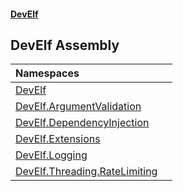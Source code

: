 #### [DevElf](README.md 'README')

## DevElf Assembly

| Namespaces | |
| :--- | :--- |
| [DevElf](DevElf.md 'DevElf') | |
| [DevElf\.ArgumentValidation](DevElf.ArgumentValidation.md 'DevElf\.ArgumentValidation') | |
| [DevElf\.DependencyInjection](DevElf.DependencyInjection.md 'DevElf\.DependencyInjection') | |
| [DevElf\.Extensions](DevElf.Extensions.md 'DevElf\.Extensions') | |
| [DevElf\.Logging](DevElf.Logging.md 'DevElf\.Logging') | |
| [DevElf\.Threading\.RateLimiting](DevElf.Threading.RateLimiting.md 'DevElf\.Threading\.RateLimiting') | |
